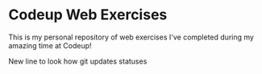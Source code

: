  # Codeup Web Exercises

 This is my personal repository of web exercises
 I've completed during my amazing time at Codeup!

 New line to look how git updates statuses